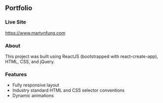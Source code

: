 ## Portfolio

### Live Site
https://www.martynfung.com

### About
This project was built using ReactJS (bootstrapped with react-create-app), HTML, CSS, and jQuery.

### Features
- Fully responsive layout
- Industry standard HTML and CSS selector conventions
- Dynamic animations
